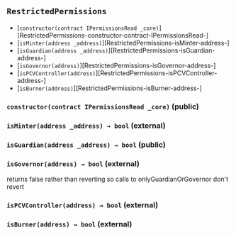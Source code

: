 ## <span id="RestrictedPermissions"></span> `RestrictedPermissions`



- [`constructor(contract IPermissionsRead _core)`][RestrictedPermissions-constructor-contract-IPermissionsRead-]
- [`isMinter(address _address)`][RestrictedPermissions-isMinter-address-]
- [`isGuardian(address _address)`][RestrictedPermissions-isGuardian-address-]
- [`isGovernor(address)`][RestrictedPermissions-isGovernor-address-]
- [`isPCVController(address)`][RestrictedPermissions-isPCVController-address-]
- [`isBurner(address)`][RestrictedPermissions-isBurner-address-]
### <span id="RestrictedPermissions-constructor-contract-IPermissionsRead-"></span> `constructor(contract IPermissionsRead _core)` (public)



### <span id="RestrictedPermissions-isMinter-address-"></span> `isMinter(address _address) → bool` (external)



### <span id="RestrictedPermissions-isGuardian-address-"></span> `isGuardian(address _address) → bool` (public)



### <span id="RestrictedPermissions-isGovernor-address-"></span> `isGovernor(address) → bool` (external)

returns false rather than reverting so calls to onlyGuardianOrGovernor don't revert

### <span id="RestrictedPermissions-isPCVController-address-"></span> `isPCVController(address) → bool` (external)



### <span id="RestrictedPermissions-isBurner-address-"></span> `isBurner(address) → bool` (external)



